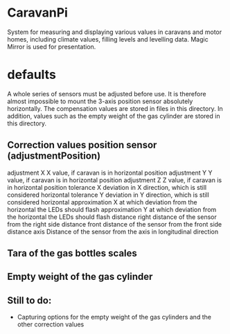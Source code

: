 # CaravanPi
System for measuring and displaying various values in caravans and motor homes, including climate values, filling levels and levelling data. Magic Mirror is used for presentation.

# defaults

A whole series of sensors must be adjusted before use. It is therefore almost impossible to mount the 3-axis position sensor absolutely horizontally. The compensation values are stored in files in this directory. In addition, values such as the empty weight of the gas cylinder are stored in this directory.

## Correction values position sensor (adjustmentPosition)

adjustment X		X value, if caravan is in horizontal position
adjustment Y		Y value, if caravan is in horizontal position
adjustment Z		Z value, if caravan is in horizontal position
tolerance X			deviation in X direction, which is still considered horizontal 
tolerance Y			deviation in Y direction, which is still considered horizontal
approximation X		at which deviation from the horizontal the LEDs should flash
approximation Y		at which deviation from the horizontal the LEDs should flash
distance right		distance of the sensor from the right side
distance front		distance of the sensor from the front side
distance axis		Distance of the sensor from the axis in longitudinal direction

## Tara of the gas bottles scales

## Empty weight of the gas cylinder



## Still to do:
- Capturing options for the empty weight of the gas cylinders and the other correction values
